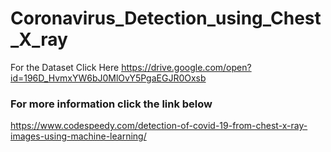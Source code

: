 # Coronavirus_Detection_using_Chest_X_ray
For the Dataset Click Here 
https://drive.google.com/open?id=196D_HvmxYW6bJ0MlOvY5PgaEGJR0Oxsb

### For more information click the link below
https://www.codespeedy.com/detection-of-covid-19-from-chest-x-ray-images-using-machine-learning/


